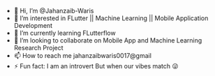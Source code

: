 - 👋 Hi, I’m @Jahanzaib-Waris
- 👀 I’m interested in FLutter || Machine Learning || Mobile Application Development
- 🌱 I’m currently learning FLutterflow
- 💞️ I’m looking to collaborate on Mobile App and Machine Learning Research Project
- 📫 How to reach me jahanzaibwaris0017@gmail
- ⚡ Fun fact: I am an introvert But when our vibes match 😜
